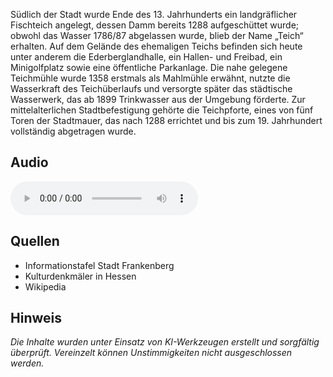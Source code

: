 Südlich der Stadt wurde Ende des 13. Jahrhunderts ein landgräflicher Fischteich angelegt, dessen Damm bereits 1288 aufgeschüttet wurde; obwohl das Wasser 1786/87 abgelassen wurde, blieb der Name „Teich“ erhalten. Auf dem Gelände des ehemaligen Teichs befinden sich heute unter anderem die Ederberglandhalle, ein Hallen- und Freibad, ein Minigolfplatz sowie eine öffentliche Parkanlage. Die nahe gelegene Teichmühle wurde 1358 erstmals als Mahlmühle erwähnt, nutzte die Wasserkraft des Teichüberlaufs und versorgte später das städtische Wasserwerk, das ab 1899 Trinkwasser aus der Umgebung förderte. Zur mittelalterlichen Stadtbefestigung gehörte die Teichpforte, eines von fünf Toren der Stadtmauer, das nach 1288 errichtet und bis zum 19. Jahrhundert vollständig abgetragen wurde.

## Audio

<audio controls class="full-width-audio">
  <source src="locales/frankenberg/de/p2.mp3" type="audio/mpeg">
  Dein Browser unterstützt kein Audioelement.
</audio>

## Quellen

- Informationstafel Stadt Frankenberg
- Kulturdenkmäler in Hessen
- Wikipedia

## Hinweis

_Die Inhalte wurden unter Einsatz von KI-Werkzeugen erstellt und sorgfältig überprüft. Vereinzelt können Unstimmigkeiten nicht ausgeschlossen werden._